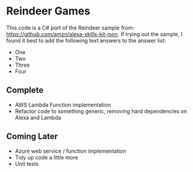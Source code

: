 # Reindeer Games

This code is a C# port of the Reindeer sample from: https://github.com/amzn/alexa-skills-kit-json. If trying out the sample, I found it best to add the following text answers to the answer list:

* One
* Two
* Three
* Four

## Complete

* AWS Lambda Function implementation
* Refactor code to something generic, removing hard dependencies on Alexa and Lambda

## Coming Later

* Azure web service / function implementation
* Tidy up code a little more
* Unit tests
